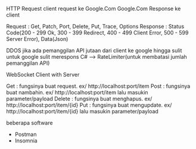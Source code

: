 HTTP Request
client request ke Google.Com
Google.Com Response ke client

Request : Get, Patch, Port, Delete, Put, Trace, Options
Response : Status Code(200 - 299 Ok, 300 - 399 Redirect, 400 - 499 Client Error, 500 - 599 Server Error), Data(Json)

DDOS
jika ada pemanggilan API jutaan dari client ke google hingga sulit untuk google sulit merespons
C# --> RateLimiter(untuk membatasi jumlah pemanggilan API)

WebSocket
Client with Server

Get : fungsinya buat request. ex/ http://localhost:port/item
Post : fungsinya buat nambahin. ex/ http://localhost:port/item lalu masukin parameter/payload
Delete : fungsinya buat menghapus. ex/ http://localhost:port/item/{id}
Put : fungsinya buat mengupdate. ex/ http://localhost:port/item/{id} lalu masukin parameter/payload

beberapa software
- Postman
- Insomnia